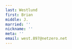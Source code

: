 ```yaml
---
last: Westlund
first: Brian
middle: J.
married: ''
nickname: ''
meta: ''
email: west.897@netzero.net
---
```

